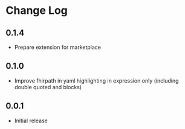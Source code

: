 # Change Log


## 0.1.4

- Prepare extension for marketplace

## 0.1.0

- Improve fhirpath in yaml highlighting in expression only (including double quoted and blocks)

## 0.0.1 

- Initial release
